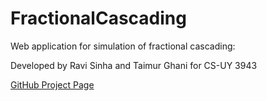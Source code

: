 # FractionalCascading
Web application for simulation of fractional cascading: 

Developed by Ravi Sinha and Taimur Ghani for CS-UY 3943

[GitHub Project Page](https://ravix339.github.io/FractionalCascading/)
